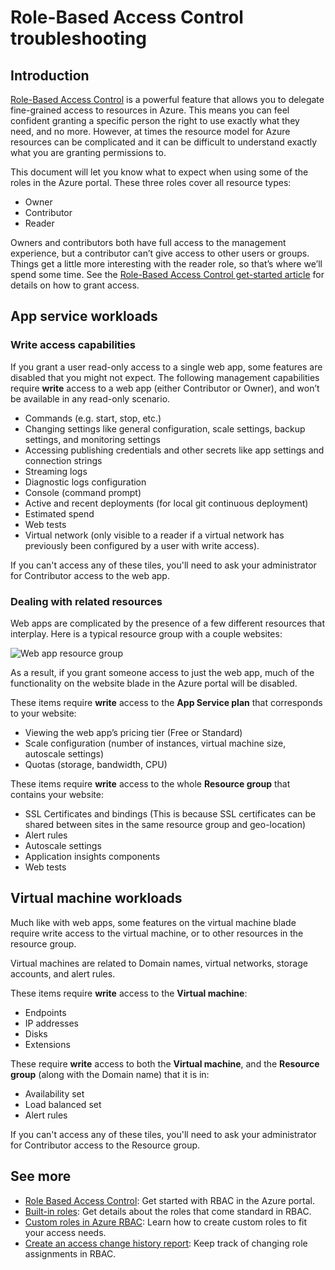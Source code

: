 <properties
    pageTitle="Role based access control troubleshooting | Microsoft Azure"
    description="Get help with issues or questions about Role Based Access Control resources."
    services="azure-portal"
    documentationCenter="na"
    authors="kgremban"
    manager="femila"
    editor=""/>

<tags
    ms.service="active-directory"
    ms.workload="identity"
    ms.tgt_pltfrm="na"
    ms.devlang="na"
    ms.topic="article"
    ms.date="07/12/2016"
    ms.author="kgremban"/>

# <a name="role-based-access-control-troubleshooting"></a>Role-Based Access Control troubleshooting

## <a name="introduction"></a>Introduction

[Role-Based Access Control](role-based-access-control-configure.md) is a powerful feature that allows you to delegate fine-grained access to resources in Azure. This means you can feel confident granting a specific person the right to use exactly what they need, and no more. However, at times the resource model for Azure resources can be complicated and it can be difficult to understand exactly what you are granting permissions to.

This document will let you know what to expect when using some of the roles in the Azure portal. These three roles cover all resource types:

- Owner  
- Contributor  
- Reader  

Owners and contributors both have full access to the management experience, but a contributor can’t give access to other users or groups. Things get a little more interesting with the reader role, so that’s where we’ll spend some time. See the [Role-Based Access Control get-started article](role-based-access-control-configure.md) for details on how to grant access.

## <a name="app-service-workloads"></a>App service workloads

### <a name="write-access-capabilities"></a>Write access capabilities

If you grant a user read-only access to a single web app, some features are disabled that you might not expect. The following management capabilities require **write** access to a web app (either Contributor or Owner), and won’t be available in any read-only scenario.

- Commands (e.g. start, stop, etc.)
- Changing settings like general configuration, scale settings, backup settings, and monitoring settings
- Accessing publishing credentials and other secrets like app settings and connection strings
- Streaming logs
- Diagnostic logs configuration
- Console (command prompt)
- Active and recent deployments (for local git continuous deployment)
- Estimated spend
- Web tests
- Virtual network (only visible to a reader if a virtual network has previously been configured by a user with write access).

If you can't access any of these tiles, you'll need to ask your administrator for Contributor access to the web app.

### <a name="dealing-with-related-resources"></a>Dealing with related resources

Web apps are complicated by the presence of a few different resources that interplay. Here is a typical resource group with a couple websites:

![Web app resource group](./media/role-based-access-control-troubleshooting/website-resource-model.png)

As a result, if you grant someone access to just the web app, much of the functionality on the website blade in the Azure portal will be disabled.

These items require **write** access to the **App Service plan** that corresponds to your website:  

- Viewing the web app’s pricing tier (Free or Standard)  
- Scale configuration (number of instances, virtual machine size, autoscale settings)  
- Quotas (storage, bandwidth, CPU)  

These items require **write** access to the whole **Resource group** that contains your website:  

- SSL Certificates and bindings (This is because SSL certificates can be shared between sites in the same resource group and geo-location)  
- Alert rules  
- Autoscale settings  
- Application insights components  
- Web tests  

## <a name="virtual-machine-workloads"></a>Virtual machine workloads

Much like with web apps, some features on the virtual machine blade require write access to the virtual machine, or to other resources in the resource group.

Virtual machines are related to Domain names, virtual networks, storage accounts, and alert rules.

These items require **write** access to the **Virtual machine**:

- Endpoints  
- IP addresses  
- Disks  
- Extensions  

These require **write** access to both the **Virtual machine**, and the **Resource group** (along with the Domain name) that it is in:  

- Availability set  
- Load balanced set  
- Alert rules  

If you can't access any of these tiles, you'll need to ask your administrator for Contributor access to the Resource group.

## <a name="see-more"></a>See more
- [Role Based Access Control](role-based-access-control-configure.md): Get started with RBAC in the Azure portal.
- [Built-in roles](role-based-access-built-in-roles.md): Get details about the roles that come standard in RBAC.
- [Custom roles in Azure RBAC](role-based-access-control-custom-roles.md): Learn how to create custom roles to fit your access needs.
- [Create an access change history report](role-based-access-control-access-change-history-report.md): Keep track of changing role assignments in RBAC.
